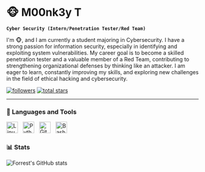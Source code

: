# 🐵 M00nk3y T

**`Cyber Security (Intern/Penetration Tester/Red Team)`**

I'm 🐵, and I am currently a student majoring in Cybersecurity. I have a strong passion for information security, especially in identifying and exploiting system vulnerabilities. My career goal is to become a skilled penetration tester and a valuable member of a Red Team, contributing to strengthening organizational defenses by thinking like an attacker. I am eager to learn, constantly improving my skills, and exploring new challenges in the field of ethical hacking and cybersecurity.

   <p align="left">
      <a href="https://github.com/m00nk3y-T?tab=followers">
         <img alt="followers" title="Follow me on Github" src="https://custom-icon-badges.demolab.com/github/followers/m00nk3y-T?color=236ad3&labelColor=1155ba&style=for-the-badge&logo=person-add&label=Follow&logoColor=white"/></a>
      <a href="https://github.com/m00nk3y-T?tab=repositories&sort=stargazers">
         <img alt="total stars" title="Total stars on GitHub" src="https://custom-icon-badges.demolab.com/github/stars/m00nk3y-T?color=55960c&style=for-the-badge&labelColor=488207&logo=star"/></a>
   </p>

---

### 🧰 Languages and Tools


<img align="left" alt="Linux" width="30px" style="padding-right:10px;" src="https://cdn.jsdelivr.net/gh/devicons/devicon/icons/linux/linux-original.svg" />
<img align="left" alt="Python" width="30px" style="padding-right:10px;" src="https://cdn.jsdelivr.net/gh/devicons/devicon/icons/python/python-plain.svg" />
<img align="left" alt="GitHub" width="30px" style="padding-right:10px;" src="https://cdn.jsdelivr.net/gh/devicons/devicon/icons/github/github-original.svg" />
<img align="left" alt="Bash" width="30px" style="padding-right:10px;" src="https://cdn.jsdelivr.net/gh/devicons/devicon/icons/bash/bash-original.svg" />
<br />

#

### 📊 Stats

![Forrest's GitHub stats](https://github-readme-stats.vercel.app/api?username=m00nk3y-T&show_icons=true&theme=gruvbox)

<!-- ![GitHub Streak](https://streak-stats.demolab.com?user=m00nk3y-T&theme=gruvbox&border_radius=4.5) -->

#

